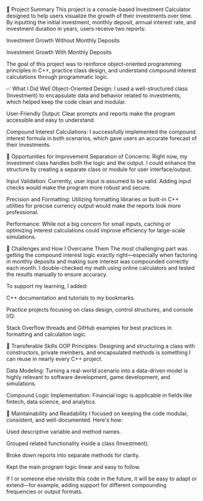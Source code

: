 📌 Project Summary
This project is a console-based Investment Calculator designed to help users visualize the growth of their investments over time. By inputting the initial investment, monthly deposit, annual interest rate, and investment duration in years, users receive two reports:

Investment Growth Without Monthly Deposits

Investment Growth With Monthly Deposits

The goal of this project was to reinforce object-oriented programming principles in C++, practice class design, and understand compound interest calculations through programmatic logic.

✅ What I Did Well
Object-Oriented Design: I used a well-structured class (Investment) to encapsulate data and behavior related to investments, which helped keep the code clean and modular.

User-Friendly Output: Clear prompts and reports make the program accessible and easy to understand.

Compound Interest Calculations: I successfully implemented the compound interest formula in both scenarios, which gave users an accurate forecast of their investments.

🔧 Opportunities for Improvement
Separation of Concerns: Right now, my Investment class handles both the logic and the output. I could enhance the structure by creating a separate class or module for user interface/output.

Input Validation: Currently, user input is assumed to be valid. Adding input checks would make the program more robust and secure.

Precision and Formatting: Utilizing formatting libraries or built-in C++ utilities for precise currency output would make the reports look more professional.

Performance: While not a big concern for small inputs, caching or optimizing interest calculations could improve efficiency for large-scale simulations.

🧠 Challenges and How I Overcame Them
The most challenging part was getting the compound interest logic exactly right—especially when factoring in monthly deposits and making sure interest was compounded correctly each month. I double-checked my math using online calculators and tested the results manually to ensure accuracy.

To support my learning, I added:

C++ documentation and tutorials to my bookmarks.

Practice projects focusing on class design, control structures, and console I/O.

Stack Overflow threads and GitHub examples for best practices in formatting and calculation logic.

🚀 Transferable Skills
OOP Principles: Designing and structuring a class with constructors, private members, and encapsulated methods is something I can reuse in nearly every C++ project.

Data Modeling: Turning a real-world scenario into a data-driven model is highly relevant to software development, game development, and simulations.

Compound Logic Implementation: Financial logic is applicable in fields like fintech, data science, and analytics.

🧩 Maintainability and Readability
I focused on keeping the code modular, consistent, and well-documented. Here's how:

Used descriptive variable and method names.

Grouped related functionality inside a class (Investment).

Broke down reports into separate methods for clarity.

Kept the main program logic linear and easy to follow.

If I or someone else revisits this code in the future, it will be easy to adapt or extend—for example, adding support for different compounding frequencies or output formats.
